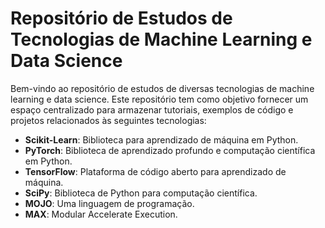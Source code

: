 # Repositório de Estudos de Tecnologias de Machine Learning e Data Science

Bem-vindo ao repositório de estudos de diversas tecnologias de machine learning e data science. Este repositório tem como objetivo fornecer um espaço centralizado para armazenar tutoriais, exemplos de código e projetos relacionados às seguintes tecnologias:

- **Scikit-Learn**: Biblioteca para aprendizado de máquina em Python.
- **PyTorch**: Biblioteca de aprendizado profundo e computação científica em Python.
- **TensorFlow**: Plataforma de código aberto para aprendizado de máquina.
- **SciPy**: Biblioteca de Python para computação científica.
- **MOJO**: Uma linguagem de programação.
- **MAX**: Modular Accelerate Execution.
